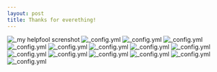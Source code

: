 ```yaml
---
layout: post
title: Thanks for everething!
---
```


![_my helpfool screnshot](https://lh3.googleusercontent.com/4-qjJJHrSTn6i3GFEaql1A81WaRKok-dOPHCM72p5iFKK244hS26s_2jufQBvZFm1UgDYakqCfB30xWKPU8R5OIccTFIvKL5RQlFIL_o_GtAWVd6HBahEHwEdpDH1t_4s2Nyi7YJpX--sznrf9DIfvyK8-YEspSlnF88GT96NDgI_kRfPNBNgDDYyhD6yd_uzNTXvChKrq2gtWo756GEmGEXOB1uDOtLFrmP9w9QtKZWtPiijVI60cNK9ox1nDjoz8pzwNymsBdT8ipANwaRRs6wjJibNRy61RVZpNTcy7IT5N-zQSzAqEpI6b-njJHK_w2SguCVzNCmW-1sJFrVfho-k8q62gmAQmjBfzQfgqubg5SsMHU5Op_VvJwo2Tke6vDER7kNSmMFq9eRr8RvCcuxGuO_xEHmBIM0LCbOCeEjl7F577fusnQULJgKNNrQJVekj3DJ2R1l9klCJp0q6t6ytifq_--SCUw2s4c84jNYW-ye9_p90s2UPvwjE6XTRC_ZNdgNWfwwVv7fsWn5EtG-7S53CPSJTuVHNy5Ule7X5rMPuSP70UGqtpikC3VqVimc-xik3gNjsT6eE6VbRqFVGVwipmkb=w1206-h677-no)
![_config.yml](https://lh3.googleusercontent.com/ObO2FtA44s682T8sn_lMmuFMTcr7iF6c43_dPKtZKxbiPJYXnKqnMoRy6EcT2SKx_4su90L3FkpOvsK599U5YeWftf7dfcKlo57K3svCgUE6OGrkXVrRDeVhIcdEaL5FfTa7SliuVnsR3AyQGMnilX4Tr0SVocbcGUfI0QlbLa7iN1cjY-VfpIB6RuluGbQ_bTrtuc3QzBDQMBrHp5EW08vHiFjSCuQoaw4Q8nK1KTeVq0CQ-lxL-l668a3GEGzaJO0jYfHObaBloJmYTefMFfmQJs0zfI3wySvShXAdZFH4FF-5C17bnRMvc-1g4PIzRNCsjWgkKg6k6w__ilLA6BRgZO6qZZUszj7aB9CNiImwsnmHoAfgxSES-cUe1e891HMj8qSJ67d1lRU5UHZne-cawwoCu9nuPwWZSB52NrN3rJom3iEaU2zuuH6WpAqZ3W23BOnSbxOfFvMSetkhFRXpYA4wyz1-84wb47R5z_9WAfx7ziQSLAsycb-wznVUfY8yqscS86qpt4LoNI_Ak3HxoIDI2RZsFFv55vA0hHOAcZVFsa_whw87t0X2rU5gvng6ESqPkjCTizej_inBIstj2bFhPJMm=w1206-h677-no)
![_config.yml](https://lh3.googleusercontent.com/4C8fQ__Q8YtP5_1Su7geCDceuDJp5FR3iAKjAVfJTme7laWj3eSY4DtoP5B7jvHeTCAKiDlHNFDqAeBN_2nkbArUy4fO3ryxcTxJKRqLMaViRWPMb4UyMh3fsSlV0oymyuU8aM5IvVdF6BXhTdlbQ0bqU04xEl-B1vK0jfr5vf5mhTVDaGbHlp4hMKdr0rP7bu5KKBbh1YyLitxh705xJ795_QshLQgbERbFheWVEcOhefe80VD028P4JxzM_5gHb7saqHAvSkulMDwD7guCRk0aDjJ04Sf_YpBpLTzdbBeP64imN5uyUtF7BKiRGP9x8wD7drU-KSJ9AnmKiZtqkmNfpwVx_Ny2qR_gBMNnmg-_0wbDm-RwnoJ_qzLI7E6xgBW_atjzaSmgeOnYUVhcOvmzSIC05oMvu4N9AKLKmBYb8bF2ts07eyPWLEsDsC-8sT28J6kjk2Ca0J7bB4Zqe9B1zojY07KiNOFjcF7eCkLnRne8ZlmDb6A52z3bFme5zkb4djYf8xTfL_BDin62fGb5crn6b_DNuG3-Fa0-go0C32wby8ZR-NdnNBba7k4v-fh4F8GlRtVNPurBIbCHQdHk5leroOCJ=w1206-h677-no)
![_config.yml](https://lh3.googleusercontent.com/1G-Il9fFNlbVin1s4-dFhIKMU5SG-b-jE6DHNKNrRsFH4Yqxc1JloWtPxruZg2dflPxAh6sZ_9Xb4BTVdhX7Ci--decidki272wkHB7PzaQeCllN-NkEzkyhQzZITp0uOcyGMZbhQKiHf27opUvOR4wX-QcQb6cdJJNYkfND3BZjLq4o4CrpTZ4_NLuay6FOxaFbdXPFh5y2VlCQjoTobLz5r5ShTjNVsWmR3KRNYJmvyswecr3r7DPZs0ynCgFGl_1AZuK9B2LfssbWNBdvKNlon1TARo8QM036YHKc4aa64Eny4oBQ9aPlUwTxkfIxbshqWWCZjLoQ6bXqR-HT2H9rDAXkAq3cFr2SuVC_u58QvfJHYL7EYNFJRJwOuxtTh8SJO_j4xwnKdCdpMCv4NtwFrNxBj3ZHlXi9BnYTj-4PObRlBCoOY_rbmWSM4jXULgZEOzI9As-x6S8CBMvBgSlDcJF5l7KkVfrPh1WIUxhfWXH9JUTmwafG76oH_z6cwymjME-8CycRp4Q2VK9oXgplGROjE2Vg5hovyXWNr7JuTGQLRhvllZnL9Lijf3jpzoZp_jW8yT_-TBnryWMV9u7O2X8j-JgO=w1206-h677-no)
![_config.yml](https://lh3.googleusercontent.com/SaacdRmtQSZ1Cr5ymy0QR6aLwzUXFLbepyHH3cvqWPHhwqLvWLwXYUhbCjqZhg6v6I-jURj2BPXmwOARIyJKYS4rELGx9o5go0Hr6a9nPj2xl7iEIS-1GsPQxDKwq2h6v5bA9kUafJ69LucV-v04tbrxIDfJbLH07J_1MQaXwMSnt7NVqfEYa01lLHai1r9xmxD-NPQ_XbWv2ufpAXumCoBZh_Q1j-cZakOuTXPWtHh-YnpgpY9iZV8WOSo08S5o1iQAUz6MTVK3Cjx9Ev6lPoUBYFUUUBAK5yvFCBZ2_uLRkK_0EKAAo9aqEBQqci3n76FBGgcBAROaHmB4NSnHsQafRB6nD-E01WRaFkl-ce8wCxy1UD5g3XNo3iLrX1FVtjL9cDIN58wB2xF1Icy_-Wi4BR1nZTr--innzLfRVXounx4qhdljpk-FLdUETfN5Nq9uObEbNuCYtT1BMqUiBWBa18xlAfM09PiOO28VcKCHG6imB5OC2bgcsKdtXi_Qruf7OO2TU_sl5lQF7M3i_E57lLe3Klkj4x1jd5VZU1WQWOVJIPKfR1ynjqQzSeQie4QHnKE3-hM9D7CaPv46SiM8fKqWS5vq=w1206-h677-no)
![_config.yml](https://lh3.googleusercontent.com/tbUrIOgAS3pQUU72ezjiMB8aJCGwDImMhfD8pbs29xUpru1BMDGIQuJicvNkq7K2vS3yMKZpX1KOpbQAqDK_KIyhp6tR6qKOQkT7Rb3MIRR94RHPHBZV9Nk2bZycbz3KT-Ojqxk4zu8YHMqK0wAGiDZTjxP2hTQN_F9u9XOPlp3GbtI9IEhYz4Fqj0g-AFx5hDfR0CRU9p7G0jwzP_mvhWqjPf6-xZe6SXtaLRLlNQ0j55V7BijJrlagp9JU0BFaCpomnX23W0EKwi0y7oKFpJqZq1lKxdN6H9kcqYYcbxMk5TJcipM88EJDlsyzxw7iucPxVwxqLa7dTSu9ug-9mtDXJirEjs_-6suueGsIhOVhHqZcjDCviG3VTZ_CrYv3xF728oD3crCNrjKLu-OQ3M-vSgO2wv_aCMd9IOw6jO4HiV_spLr30tQxRjBuhXyI4lVXwXjZrxAGKptFWHZHPIvOq5h5W_9I0cehTKpR6RRjkMHKNmBzoXV-LzjWPq7d3uARO3heR3P76fZbX9TY9K_ZYBVBjEHB3C48xfVqjLa89fj_60XqIWXVkZqyojj9lksVpblvJC4QS5QR70ntrghNKQKEtQAH=w1206-h677-no)
![_config.yml](https://lh3.googleusercontent.com/Izjbb0RFBoHGpVFlosV-kumv_e4oRXF3zNw0OVqD0q7d3z0fWD62GiZEwETb_CPNn_4gsv--TY6Gsd0yEPPDprcYBQGs0sduzVLQKh7mLtjkcsxJjcQfPJu40PRB-rFwnqlrk4czqWdUguvwzl1OiMkxCi5WdCklBm55P4dCVjloG-hBVvwNWkAIY5Ux1mplImGLWeF2Mc0TjociZsMervJsnRk6d_gBtO1ud1-O4WorQH8PWxYf_CvUtQIsHaJ3Gp_Ovo71u85FtOejxhM6Iko_aVBz_hDpSS5RAgu3WXec69ThhtfuT6dlGExL2e-KNztEJEDOvZeSmQCSgbVeE5rsq-33A8am0ZEgtHrqsiCVNo0d7kFD3QLrDZG-ITSJk2jauyMnwdMWHEGCkYCeiNivmL-Z1oDY1WX3Bv3jIngwdEjKxGMqrAamZZLGYRUijEbrzL4NYZzw5gaCJUyJ6BieSzt0owbJ3qZINcQy0VPrhgohxtgiHf-AgvwJg5MRETRwKzkwVQZcYlTQ2Gp43sOO7GFD3jktexOylCIpTUXSZyIq8rXUTWaVEFUqdukJgOrFEEn4powej93Yz8rQI45p9BNZ6UzJ=w1195-h677-no)
![_config.yml](https://lh3.googleusercontent.com/e9wFfqAnQtTzyz_y4CxZwvlVNdwTRFDLwioxFndxpl3hcEqL6xzDc-DSlAUvVqpgtGXqlXtI0QljIWtF5R2bTPq-FmfkDg_jZ8MHtw9XgtFHdZ4DTVlGso69hdlKYgEKxoMEFGD9F4GNbN6rSr4mQHd6zSCIBIq6eMecDy2-Bke1UkFkV7a5nTYayeJDk_KiBvq_hftE92qYn9NiWpk3tNYYrK69Bj2fuQLX6CzKzJgUJzu9gsqfTPqa0_x9uk79ND7SQgUm3Qqinn5Xu75Ma6zUu3EBrxAZJ9gsqbeQLB_SuBUII1JnD3zn7AOMrNWOY_kFUYU5AOCe8sfEgBvLnGNsPwakDm4hYRCv5ugLuobi_V9_Ud8Ohdlzm9p_o4_fRzGGyO6_glIsPvSxULwm_bAtWYwodT-DSXXQR3eZPlrPatJQu5hJx6Ofk3T_gdwp_Jne08Vgn28lkIbzkPjZTEio83b6aogvxBDHXiHqf3wSXPyI2Nc2Ma6ieZQ5OEE-artmfshRw8spAaj26YY_uhex9tHwXayHKm-4WVfaSIN1RtXKJdj4YDk6ZJ5BYi20cqWSqHkmcUOaZk0hz-ypMbr1YYe-jnJu=w1195-h677-no)
![_config.yml](https://lh3.googleusercontent.com/8ZxXbXRPylcGcVH1HZfzX-0XJgxlixxRolBa6gu_YhdmC3AJEY0ixLZ0VYyob4q24_YdF1Z99Zy15FIpOjTVC69vMnkJnJzHHFeuIlM0HrZqTpGGs8lWMgzWEQKapiUj9HEL2FqpqzGgZfCQt51hUzcDT7__QkuBtnKDJrM9y6_SFucbmcPb77JUx3_8gmmAt2rKHHbsmqpOC2t8l3U9gPddsrN82t6kjzHiovto4Us_p80TI-RgdNAJ0Kh_lGdcSSvmxBJri_3e7Tz5DV9DZGm2eQBER4MeFqSDK8mNTp7flb8V-L43IQ4XRy_kSPD0bTO4MYBPlwPhk8QvIgHuVAQVO6jGnivn-DcT4SwTCKcv1cFuEP2IdBlmvlNaxSwUTvTNgonaue70fTXPVsKmdegcpAaCfF9oivSgomlGMcUadNsaadU99XUIatxuBxQuE1XEunoz9HlowCb0ut8sgxdl1janO8EF3HuQFSI4kisycLdxtRGSWDeskEbY761ApY3cNKhsWzt5oNpajdp8SP_FsEQ1whwcwdOWAilncocBnDfp7gshTiuz3W2xWg84OkDeGnfgUFolcJ-RQlOmff3KaLy84CN-=w1195-h677-no)
![_config.yml](https://lh3.googleusercontent.com/BmFxDfPY_AfwDc16ZZwYVqp6iS7DdzGiNiiVIt6mL46zBm2QDyDetcs0uRTcYSFQNkPmJzebQJg2itBDb-RqCOUWd623m-uKGiC6DO2sfzalTg935jiMQ1FKdvi4d80MOb8lAo69YJG0sPPcRbtspLvGdFLv-19kkMYd-eAPYCTUVp3bf4pZsUs6tNSNjY2ZLh1VA50Gbjea0as-i6QwRMR4-OAeiMMUOj7ubmtEBmfHJmV4H28x_dPJETW0NyhYlBkKOfEwCrUmIRyCeFvZbJUlUJTTh7cqraTzL0-vwcds7kHMmarJr6OVqxZhFUJuEtvWEUe1MbN0LlPRYYG_DSlwWgejgfcBPvJEB-b9wNJ-UiY27lDiHmJvf1DZT2JCEvMiRNKKf9UP7Bsai5L591yHjc4nT3hf9TKiGobCEmK6uTbCu20RtfVxwwYkprUWwQhc50jHQ3G7b342NhbchN0U8BoDLAyakiyeMz1IGA5S8_QeLdMhof_bkuzSSLSpKX7aFtqRnLIL2HNkF9iV7owp97r_CE12RC6R4y1JC0iIapxG5dwIXZ4JA1qtpbFFFJt43IM7Z0_wUf1iwOC8342BnwvcShUG=w1195-h677-no)
![_config.yml](https://lh3.googleusercontent.com/rTvQ_vbCfO4O7jjTgIDKieAwY-uXhtHtqi-rPt_eH8fyI7h6cWmApbFwTNYuKahkxLw_KYLcpNmMIorhJ0dQZBDU_z2K8HTBm8i-jacSutFcz72kbEdMotMUWm5Vnd-qJrwGOYh3BlbT8x6EBGx3qziZ5n51WkZiPLx6ef7W5ErjIe8UMgTWYRB1s8a64n52hEi5JQg_bJvU02Mjw2P4ZUVZLCQreCXGMZMpHuDq_tiOBMHhfNe-NqGAcoyot6O7P4CaUElOr3wXk8TG5ZPiXemWmih8scDmKPjyPs2nBPX_gCINBbR9iBaohmbiSFT5U2o66ETFiQg9Ab47Rm3aE-StPmAVJF-Qa6d_XTRdqG5HKHEvRiWDewFyToCnQJfF5TT9gS5ABqFCxkNw0BtTCKsbWI_9iKRLwCm2YGjU21W0FJYznDxqv1OQ_jvTUz6qWSp1diEQfaWi6PSCR-HVdKaOAQeSF6HWF8-uA3INqibnnqoQz3Cm4k_7hMA8Lkr7FmFoI9PtOIPX6yfKkMGb0JRVOADTCRJl5jx6w-LNh3dF0gOoEh1PfkUFW3X8lUJq5KhtvyWbhmmKPSUn4MftAVadScMTpPr4=w1195-h677-no)
![_config.yml](https://lh3.googleusercontent.com/F_dAPuZuQvnrpK1H5raEE8jskIa0KccF2AH9vQOlvjXpRMQmTxEfJvQw7omEYpvTdm_vaSHzo9mU2z5he6S2brkVHZGbcGNBG5KT8Wl4lndrA0vMYuSAOYfxD_Zsf_q9nAOUM-F27EhQeLuoH2VlTSrFIJbZQBFBZsxb2b_BcuXP5plyPMcDvqBnjhwlOi6jH2doUMqimkgAo-SxLF4GUP7ZD2fr6Jsx9g4keLj8VI1_qSqi8dLDz3fr-HuY3hjvLLNiHrJDAL24sL7k6pYDjN6PP3Kef9vaOXYzXpBKNH6EnU1l87VrUnlYnoHwpUJRTG7n8eDj-1jXyqRmRYcanmmRHf7DLjHK3IiftGZAnMny_G9Olf7QhaY7NMIDYDYD3iFHyA2lvdU8r4wHP6CFkzj0jH_ow1olwvkqYfS-8bnCbIJKmSaQnIHnmr5oXnvhnHkuhlX5TZoae1-KI4ku6YAh8juUJmc3QwY7hi8ypAv3uE5RuAgsheEkoenWCdtI6tYgVEzi2z6ORseiV59jn245O60NEAkDYOW2uIZpZ4T4Fx17--nhOQLFl4KELT4fpaycuAD_wQM9z1hm6uy9mBsfkYHG-4JR=w384-h677-no)
![_config.yml](https://lh3.googleusercontent.com/D2v1bTqE_nrI49L6q5xbkA_WDtLzfeR54qCla7AKKvVtsQnimjbV3mW_zO4zxRt2U7PDpdIqrHxDXA5QWqPlhcHJ2rskqKJHeJYChBQATKlbWwuZlKPB3YfSJ5JeoiNHxHzD1XkbGDUPIjk1VjQfFHpAPB_b3Hed0NBXnO7or1REnlkkMmeLDSZoo2TXAG7xuS9D5UhgjAz6kOfIh6xNmgbgKThiMiij8MvjyAAQk50QgmHlzCv6Ao0NKB8iox2vdj_k_Vx2ASFDcHJgyTPD8-1H8vzVhWRzP2u06QjAErhnjzmWhklYvTu_I-QjR6Af1CmovC1J-Fokk1rIFkV_9mBi49gSPqGgbzTeA3U-M37Fpfx0He8eC8bYE7CdVgH93aTlpIOwzx277STryTlQgrzqSi-OSfjyJKgWc_cuoiqX8x3vcKz7o4sQIitPDKZwYymOaDQ6djTEecpKxgqz91xDkWtolFBMqTppw0lMzmReHnY0f3JHCW_TxkV4-NKrQD8C-CwCcn2t-IvuNFnJDMN_aartLhrdjjk91VEcJ7Gx4ZrhUCPIJ_pNy_lJOS2vqPymZFpwH4Ke1eP71ST9kaoc3-B0qAZ3=w1195-h677-no)
![_config.yml](https://lh3.googleusercontent.com/c7prpwQUzAdmTeV4WSeoTz4Eq0HxhAOVhogimLTA63kSMQRZ0dRDBbJEiUF5pRlYi55eimw9nFa5RXu2aWEKgMQe0GqLJ0kf4dN-ZiLW9PYJMgEFrftyXDJ6MUq2pX1Gf8NNyT0DMXzQQGyIIpReNBSad__amW-fM3ni448g9kz4ywu3o3KcjEHJ-IvBZZc_6lfxWr85BtGyOVhxECezGQmXh2LRxKX_-Vk8-8OJUTx0V6-npmX2QtYJMRVl-MR-wdcvxGTXWClV7gCn9j5bhLMC5mABPyJedbIZUKbYPRO-ehRfir8LylNGPAcCP-JvCRI7t6MskN8cLnW2K0sGSY9EAHFBf0ouHZqpUm-933xCepkykB35B-9ij9eB7DWPLGzMnyivYPcPcpsuikHS29JRThbH7h_P4IQBgIBsBOSPfOfFKOMpH548-Uy9dg90ILVA9Co93eIAMEOiT--AgLdLyH8nJVSfEKxjA_lLWYYLFsdA-CphOz4qwsufo1dHPrea6EH9AJF9SA4I1InXNnds3IR68LXotf_avk8ZYdkWPIns0NB94rVc5fYpycnViZRSiIp5pGiywk5xchyZcqulrWwfTPUm=w1195-h677-no)
![_config.yml](https://lh3.googleusercontent.com/viSL6tUMuHEO9ONFadUETVBCY2xtfa0ruYIErWvyDIZlnwi_yjZPJwcFzp0y_4gdXW_kjRtuCe2UqSZnBlsglSl8xIz5oKsSzx9h3Lml3-seUhPVL8LMd5RZmtYwN0mMtbjPb91zCegtZVOMJib8ZvFU4zb8avsweBfYVzE8xiEToLGrCcTclI4WAIZXNlye-momrTNbHoQqVbAH6HHdYX93rR6B7p460iUCCrpc3rRP8QEcVUQgUnq-cn1fu9FOoQqGGhl-CNkrkJqgIaS3K5sdoBOKKY1MtRbX26Y3NaIJCLegKl3ptrWpL_rVCnIQnW2uDA00yZy_mP19_WS9e_Jo5oKHcx_w4JhXtYxB-T9WNFD7muyt501AOhtZBTjjtuWMvxfgSYQcnFOVeJQ_e1Eg8W27r64ZjuV_C4Nth20lAKx7BtZ5GE4wOCUFEQIf4Dxm-Eo2v2LHpcG_UA8ZacL7y7YzJgU2U7710fc8Ru4gVeJQUL2lzWLCrH1zqXRPLiERw0CkDJX0zo-D2bTTGYbStOTDmMMdtwrOxCtJpsDaxNPbuRqtMTeRciV4Zku94OOIqMcc_NoBvWdieY-0JHKwU7yg2shi=w1195-h677-no)
